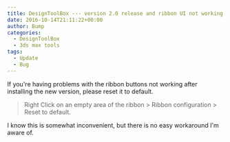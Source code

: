 ```yaml
---
title: DesignToolBox --- version 2.0 release and ribbon UI not working
date: 2016-10-14T21:11:22+00:00
author: Bump
categories:
  - DesignToolBox
  - 3ds max tools
tags:
  - Update
  - Bug
---
```


If you're having problems with the ribbon buttons not working after installing the new version, please reset it to default.

>Right Click on an empty area of the ribbon > Ribbon configuration > Reset to default.

I know this is somewhat inconvenient, but there is no easy workaround I'm aware of.
